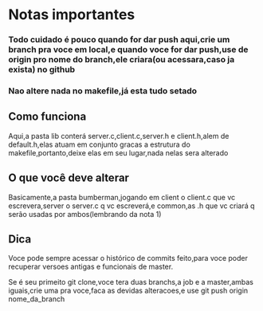 # Notas importantes

### Todo cuidado é pouco quando for dar push aqui,crie um branch pra voce em local,e quando voce for dar push,use de origin pro nome do branch,ele criara(ou acessara,caso ja exista) no github

### Nao altere nada no makefile,já esta tudo setado

## Como funciona

Aqui,a pasta lib conterá server.c,client.c,server.h e client.h,alem de default.h,elas atuam em conjunto gracas a estrutura do makefile,portanto,deixe elas em seu lugar,nada nelas sera alterado

## O que você deve alterar

Basicamente,a pasta bumberman,jogando em client o client.c que vc escrevera,server o server.c q vc escreverá,e common,as .h que vc criará q serão usadas por ambos(lembrando da nota 1)

## Dica

Voce pode sempre acessar o histórico de commits feito,para voce poder recuperar versoes antigas e funcionais de master.

Se é seu primeito git clone,voce tera duas branchs,a job e a master,ambas iguais,crie uma pra voce,faca as devidas alteracoes,e use git push origin nome_da_branch
